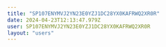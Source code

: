 ```yaml
---
title: "SP107ENYMVJ2YN23E0YZJ1DC28YX0KAFRWQ2XR0R"
date: 2024-04-23T12:13:47.979Z
user: SP107ENYMVJ2YN23E0YZJ1DC28YX0KAFRWQ2XR0R
layout: "users"
---
```

    